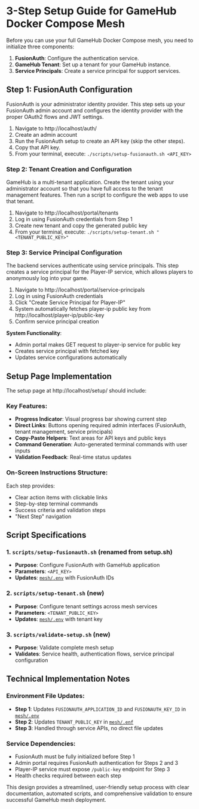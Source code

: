 # 3-Step Setup Guide for GameHub Docker Compose Mesh

Before you can use your full GameHub Docker Compose mesh, you need to initialize three components:

1. **FusionAuth**: Configure the authentication service.
2. **GameHub Tenant**: Set up a tenant for your GameHub instance.
3. **Service Principals**: Create a service principal for support services.

## Step 1: FusionAuth Configuration

FusionAuth is your administrator identity provider. This step sets up your FusionAuth admin account and configures the identity provider with the proper OAuth2 flows and JWT settings.

1. Navigate to http://localhost/auth/
2. Create an admin account
3. Run the FusionAuth setup to create an API key (skip the other steps).
4. Copy that API key.
5. From your terminal, execute: `./scripts/setup-fusionauth.sh <API_KEY>`

### Step 2: Tenant Creation and Configuration

GameHub is a multi-tenant application. Create the tenant using your administrator account so that you have full access to the tenant management features. Then run a script to configure the web apps to use that tenant.

1. Navigate to http://localhost/portal/tenants
2. Log in using FusionAuth credentials from Step 1
3. Create new tenant and copy the generated public key
4. From your terminal, execute: `./scripts/setup-tenant.sh "<TENANT_PUBLIC_KEY>"`

### Step 3: Service Principal Configuration

The backend services authenticate using service principals. This step creates a service principal for the Player-IP service, which allows players to anonymously log into your game.

1. Navigate to http://localhost/portal/service-principals
2. Log in using FusionAuth credentials
3. Click "Create Service Principal for Player-IP"
4. System automatically fetches player-ip public key from http://localhost/player-ip/public-key
5. Confirm service principal creation

**System Functionality**:
- Admin portal makes GET request to player-ip service for public key
- Creates service principal with fetched key
- Updates service configurations automatically

## Setup Page Implementation

The setup page at http://localhost/setup/ should include:

### Key Features:
- **Progress Indicator**: Visual progress bar showing current step
- **Direct Links**: Buttons opening required admin interfaces (FusionAuth, tenant management, service principals)
- **Copy-Paste Helpers**: Text areas for API keys and public keys
- **Command Generation**: Auto-generated terminal commands with user inputs
- **Validation Feedback**: Real-time status updates

### On-Screen Instructions Structure:
Each step provides:
- Clear action items with clickable links
- Step-by-step terminal commands
- Success criteria and validation steps
- "Next Step" navigation

## Script Specifications

### 1. `scripts/setup-fusionauth.sh` (renamed from setup.sh)
- **Purpose**: Configure FusionAuth with GameHub application
- **Parameters**: `<API_KEY>`
- **Updates**: [`mesh/.env`](mesh/.env:12-13) with FusionAuth IDs

### 2. `scripts/setup-tenant.sh` (new)
- **Purpose**: Configure tenant settings across mesh services
- **Parameters**: `<TENANT_PUBLIC_KEY>`
- **Updates**: [`mesh/.env`](mesh/.enf:3) with tenant key

### 3. `scripts/validate-setup.sh` (new)
- **Purpose**: Validate complete mesh setup
- **Validates**: Service health, authentication flows, service principal configuration

## Technical Implementation Notes

### Environment File Updates:
- **Step 1**: Updates `FUSIONAUTH_APPLICATION_ID` and `FUSIONAUTH_KEY_ID` in [`mesh/.env`](mesh/.env:1)
- **Step 2**: Updates `TENANT_PUBLIC_KEY` in [`mesh/.enf`](mesh/.enf:1)
- **Step 3**: Handled through service APIs, no direct file updates

### Service Dependencies:
- FusionAuth must be fully initialized before Step 1
- Admin portal requires FusionAuth authentication for Steps 2 and 3
- Player-IP service must expose `/public-key` endpoint for Step 3
- Health checks required between each step

This design provides a streamlined, user-friendly setup process with clear documentation, automated scripts, and comprehensive validation to ensure successful GameHub mesh deployment.